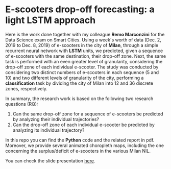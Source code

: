 # E-scooters drop-off forecasting: a light LSTM approach

Here is the work done together with my colleague **Remo Marconzini** for the Data Science exam on Smart Cities. Using a week's worth of data (Dec. 2, 2019 to Dec. 8, 2019) of e-scooters in the city of **Milan**, through a simple recurrent neural network with **LSTM** units, we predicted, given a sequence of e-scooters with the same destination, their drop-off zone. Next, the same task is performed with an even greater level of granularity, considering the drop-off zone of each individual e-scooter. The study was conducted by considering two distinct numbers of e-scooters in each sequence (5 and 10) and two different levels of granularity of the city, performing a **classification** task by dividing the city of Milan into 12 and 36 discrete zones, respectively.

In summary, the research work is based on the following two research questions (RQ):
1. Can the same drop-off zone for a sequence of e-scooters be predicted by analyzing their individual trajectories?
2. Can the drop-off zone of each individual e-scooter be predicted by analyzing its individual trajectory?

In this repo you can find the **Python** code and the related report in pdf. Moreover, we provide several animated choropleth maps, including the one concerning the surplus/deficit of e-scooters in the various Milan NIL.

You can check the slide presentation [here](https://www.canva.com/design/DAFk9ud3Whg/41zYmgPcn_k_tPpkMLn4iw/view?utm_content=DAFk9ud3Whg&utm_campaign=designshare&utm_medium=link&utm_source=publishsharelink).
